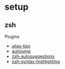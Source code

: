 # setup

## zsh
Plugins
* [alias-tips](https://github.com/djui/alias-tips)
* [autojump](https://github.com/wting/autojump)
* [zsh-autosuggestions](https://github.com/zsh-users/zsh-autosuggestions)
* [zsh-syntax-highlighting](https://github.com/zsh-users/zsh-syntax-highlighting)
